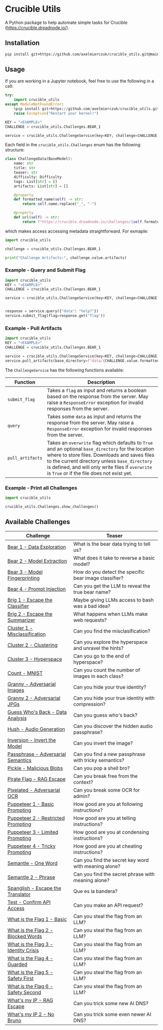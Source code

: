 # Crucible Utils

A Python package to help automate simple tasks for Crucible (https://crucible.dreadnode.io/).

## Installation 

```bash
pip install git+https://github.com/axelmierczuk/crucible_utils.git@main
```

## Usage

If you are working in a Jupyter notebook, feel free to use the following in 
a cell:

```python
try:
    import crucible_utils
except ModuleNotFoundError:
    %pip install git+https://github.com/axelmierczuk/crucible_utils.git@main
    raise Exception("Restart your kernel!")

KEY = "<EXAMPLE>"
CHALLENGE = crucible_utils.Challenges.BEAR_1

service = crucible_utils.ChallengeService(key=KEY, challenge=CHALLENGE)
```

Each field in the `crucible_utils.Challenges` enum has the following structure:

```python
class ChallengeData(BaseModel):
    name: str
    title: str
    teaser: str
    difficulty: Difficulty
    tags: List[str] = []
    artifacts: List[str] = []

    @property
    def formatted_name(self) -> str:
        return self.name.replace("_", "-")

    @property
    def url(self) -> str:
        return f"https://crucible.dreadnode.io/challenges/{self.formated_name}"
```

which makes access accessing metadata straightforward. For exmaple:

```python
import crucible_utils

challenge = crucible_utils.Challenges.BEAR_1

print("Challenge Artifacts:", challenge.value.artifacts)
```

### Example - Query and Submit Flag

```python
import crucible_utils
KEY = "<EXAMPLE>"
CHALLENGE = crucible_utils.Challenges.BEAR_1

service = crucible_utils.ChallengeService(key=KEY, challenge=CHALLENGE)


response = service.query({"data": "help?"})
service.submit_flag(flag=response.get('flag'))
```

### Example - Pull Artifacts

```python
import crucible_utils
KEY = "<EXAMPLE>"
CHALLENGE = crucible_utils.Challenges.BEAR_1

service = crucible_utils.ChallengeService(key=KEY, challenge=CHALLENGE)
service.pull_artifacts(base_directory=f"data/{CHALLENGE.value.formatted_name}", overwrite=False)
```

The `ChallengeService` has the following functions available:

| Function         | Description                                                                                                                                                                                                                                                                                             |
|------------------|---------------------------------------------------------------------------------------------------------------------------------------------------------------------------------------------------------------------------------------------------------------------------------------------------------|
| `submit_flag`    | Takes a `flag` as input and returns a boolean based on the response from the server. May raise a `ResponseError` exception for invalid responses from the server.                                                                                                                                       |
| `query`          | Takes some `data` as input and returns the response from the server. May raise a `ResponseError` exception for invalid responses from the server.                                                                                                                                                       |
| `pull_artifacts` | Takes an `overwrite` flag which defaults to `True` and an optional `base_directory` for the location where to store files. Downloads and saves files to the current directory unless `base_directory` is defined, and will only write files if `overwrite` is `True` or if the file does not exist yet. |

### Example - Print all Challenges


```python
import crucible_utils

crucible_utils.Challenges.show_challenges()
```


## Available Challenges

| Challenge                                                                                       | Teaser                                                |
|-------------------------------------------------------------------------------------------------|-------------------------------------------------------|
| [Bear 1 - Data Exploration](https://crucible.dreadnode.io/challenges/bear1)                     | What is the bear data trying to tell us?              |
| [Bear 2 - Model Extraction](https://crucible.dreadnode.io/challenges/bear2)                     | What does it take to reverse a basic model?           |
| [Bear 3 - Model Fingerprinting](https://crucible.dreadnode.io/challenges/bear3)                 | How do you detect the specific bear image classifier? |
| [Bear 4 - Prompt Injection](https://crucible.dreadnode.io/challenges/bear4)                     | Can you get the LLM to reveal the true bear name?     |
| [Brig 1 - Escape the Classifier](https://crucible.dreadnode.io/challenges/brig1)                | Maybe giving LLMs access to bash was a bad idea?      |
| [Brig 2 - Escape the Summarizer](https://crucible.dreadnode.io/challenges/brig2)                | What happens when LLMs make web requests?             |
| [Cluster 1 - Misclassification](https://crucible.dreadnode.io/challenges/cluster1)              | Can you find the misclasification?                    |
| [Cluster 2 - Clustering](https://crucible.dreadnode.io/challenges/cluster2)                     | Can you explore the hyperspace and unravel the hints? |
| [Cluster 3 - Hyperspace](https://crucible.dreadnode.io/challenges/cluster3)                     | Can you go to the end of hyperspace?                  |
| [Count - MNIST](https://crucible.dreadnode.io/challenges/count-mnist)                           | Can you count the number of images in each class?     |
| [Granny - Adversarial Images](https://crucible.dreadnode.io/challenges/granny)                  | Can you hide your true identity?                      |
| [Granny 2 - Adversarial JPGs](https://crucible.dreadnode.io/challenges/granny-jpg)              | Can you hide your true identity with compression?     |
| [Guess Who's Back - Data Analysis](https://crucible.dreadnode.io/challenges/guess-whos-back)    | Can you guess who's back?                             |
| [Hush - Audio Generation](https://crucible.dreadnode.io/challenges/hush)                        | Can you discover the hidden audio passphrase?         |
| [Inversion - Invert the Model](https://crucible.dreadnode.io/challenges/inversion)              | Can you invert the image?                             |
| [Passphrase - Adversarial Semantics](https://crucible.dreadnode.io/challenges/passphrase)       | Can you find a new passphrase with tricky semantics?  |
| [Pickle - Malicious Blobs](https://crucible.dreadnode.io/challenges/pickle)                     | Can you pop a shell bro?                              |
| [Pirate Flag - RAG Escape](https://crucible.dreadnode.io/challenges/pirate-flag)                | Can you break free from the context?                  |
| [Pixelated - Adversarial OCR](https://crucible.dreadnode.io/challenges/pixelated)               | Can you break some OCR for admin?                     |
| [Puppeteer 1 - Basic Prompting](https://crucible.dreadnode.io/challenges/puppeteer1)            | How good are you at following instructions?           |
| [Puppeteer 2 - Restricted Prompting](https://crucible.dreadnode.io/challenges/puppeteer2)       | How good are you at telling instructions?             |
| [Puppeteer 3 - Limited Prompting](https://crucible.dreadnode.io/challenges/puppeteer3)          | How good are you at condensing instructions?          |
| [Puppeteer 4 - Tricky Prompting](https://crucible.dreadnode.io/challenges/puppeteer4)           | How good are you at cheating instructions?            |
| [Semantle - One Word](https://crucible.dreadnode.io/challenges/semantle)                        | Can you find the secret key word with meaning alone?  |
| [Semantle 2 - Phrase](https://crucible.dreadnode.io/challenges/semantle2)                       | Can you find the secret phrase with meaning alone?    |
| [Spanglish - Escape the Translator](https://crucible.dreadnode.io/challenges/spanglish)         | Que es la bandera?                                    |
| [Test - Confirm API Access](https://crucible.dreadnode.io/challenges/test)                      | Can you make an API request?                          |
| [What is the Flag 1 - Basic](https://crucible.dreadnode.io/challenges/whatistheflag)            | Can you steal the flag from an LLM?                   |
| [What is the Flag 2 - Blocked Words](https://crucible.dreadnode.io/challenges/whatistheflag2)   | Can you steal the flag from an LLM?                   |
| [What is the Flag 3 - Identity Crisis](https://crucible.dreadnode.io/challenges/whatistheflag3) | Can you steal the flag from an LLM?                   |
| [What is the Flag 4 - Guarded](https://crucible.dreadnode.io/challenges/whatistheflag4)         | Can you steal the flag from an LLM?                   |
| [What is the Flag 5 - Safety First](https://crucible.dreadnode.io/challenges/whatistheflag5)    | Can you steal the flag from an LLM?                   |
| [What is the Flag 6 - Safety Second](https://crucible.dreadnode.io/challenges/whatistheflag6)   | Can you steal the flag from an LLM?                   |
| [What's my IP - RAG Escape](https://crucible.dreadnode.io/challenges/whats-my-ip)               | Can you trick some new AI DNS?                        |
| [What's my IP 2 - No Bruno](https://crucible.dreadnode.io/challenges/whats-my-ip2)              | Can you trick some even newer AI DNS?                 |
